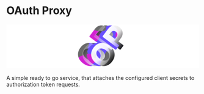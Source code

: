 OAuth Proxy
===========

![OAuth Proxy Banner](./assets/static/logo_banner_big.png)

A simple ready to go service, that attaches the configured client secrets to authorization token requests.


